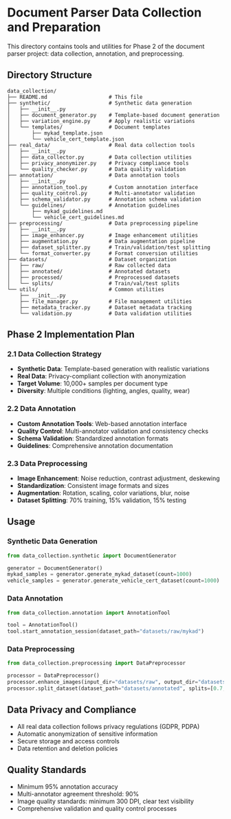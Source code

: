 # Document Parser Data Collection and Preparation

This directory contains tools and utilities for Phase 2 of the document parser project: data collection, annotation, and preprocessing.

## Directory Structure

```
data_collection/
├── README.md                    # This file
├── synthetic/                   # Synthetic data generation
│   ├── __init__.py
│   ├── document_generator.py    # Template-based document generation
│   ├── variation_engine.py      # Apply realistic variations
│   └── templates/               # Document templates
│       ├── mykad_template.json
│       └── vehicle_cert_template.json
├── real_data/                   # Real data collection tools
│   ├── __init__.py
│   ├── data_collector.py        # Data collection utilities
│   ├── privacy_anonymizer.py    # Privacy compliance tools
│   └── quality_checker.py       # Data quality validation
├── annotation/                  # Data annotation tools
│   ├── __init__.py
│   ├── annotation_tool.py       # Custom annotation interface
│   ├── quality_control.py       # Multi-annotator validation
│   ├── schema_validator.py      # Annotation schema validation
│   └── guidelines/              # Annotation guidelines
│       ├── mykad_guidelines.md
│       └── vehicle_cert_guidelines.md
├── preprocessing/               # Data preprocessing pipeline
│   ├── __init__.py
│   ├── image_enhancer.py        # Image enhancement utilities
│   ├── augmentation.py          # Data augmentation pipeline
│   ├── dataset_splitter.py      # Train/validation/test splitting
│   └── format_converter.py      # Format conversion utilities
├── datasets/                    # Dataset organization
│   ├── raw/                     # Raw collected data
│   ├── annotated/               # Annotated datasets
│   ├── processed/               # Preprocessed datasets
│   └── splits/                  # Train/val/test splits
└── utils/                       # Common utilities
    ├── __init__.py
    ├── file_manager.py          # File management utilities
    ├── metadata_tracker.py      # Dataset metadata tracking
    └── validation.py            # Data validation utilities
```

## Phase 2 Implementation Plan

### 2.1 Data Collection Strategy
- **Synthetic Data**: Template-based generation with realistic variations
- **Real Data**: Privacy-compliant collection with anonymization
- **Target Volume**: 10,000+ samples per document type
- **Diversity**: Multiple conditions (lighting, angles, quality, wear)

### 2.2 Data Annotation
- **Custom Annotation Tools**: Web-based annotation interface
- **Quality Control**: Multi-annotator validation and consistency checks
- **Schema Validation**: Standardized annotation formats
- **Guidelines**: Comprehensive annotation documentation

### 2.3 Data Preprocessing
- **Image Enhancement**: Noise reduction, contrast adjustment, deskewing
- **Standardization**: Consistent image formats and sizes
- **Augmentation**: Rotation, scaling, color variations, blur, noise
- **Dataset Splitting**: 70% training, 15% validation, 15% testing

## Usage

### Synthetic Data Generation
```python
from data_collection.synthetic import DocumentGenerator

generator = DocumentGenerator()
mykad_samples = generator.generate_mykad_dataset(count=1000)
vehicle_samples = generator.generate_vehicle_cert_dataset(count=1000)
```

### Data Annotation
```python
from data_collection.annotation import AnnotationTool

tool = AnnotationTool()
tool.start_annotation_session(dataset_path="datasets/raw/mykad")
```

### Data Preprocessing
```python
from data_collection.preprocessing import DataPreprocessor

processor = DataPreprocessor()
processor.enhance_images(input_dir="datasets/raw", output_dir="datasets/processed")
processor.split_dataset(dataset_path="datasets/annotated", splits=[0.7, 0.15, 0.15])
```

## Data Privacy and Compliance

- All real data collection follows privacy regulations (GDPR, PDPA)
- Automatic anonymization of sensitive information
- Secure storage and access controls
- Data retention and deletion policies

## Quality Standards

- Minimum 95% annotation accuracy
- Multi-annotator agreement threshold: 90%
- Image quality standards: minimum 300 DPI, clear text visibility
- Comprehensive validation and quality control processes